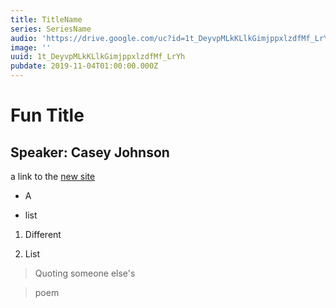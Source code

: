 ```yaml
---
title: TitleName
series: SeriesName
audio: 'https://drive.google.com/uc?id=1t_DeyvpMLkKLlkGimjppxlzdfMf_LrYh'
image: ''
uuid: 1t_DeyvpMLkKLlkGimjppxlzdfMf_LrYh
pubdate: 2019-11-04T01:00:00.000Z
---
```

  # Fun Title


  ## Speaker: Casey Johnson


  a link to the [new site](https://zmcandee.github.io/RedeemerCityChurch/index.html)


  * A 

  * list


  1. Different

  2. List


  > Quoting someone else's

  > poem
